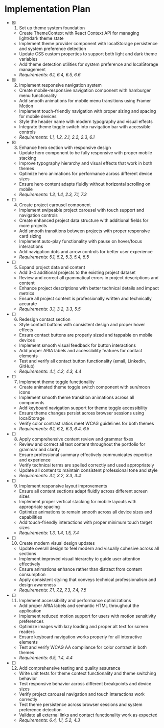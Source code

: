 # Implementation Plan

- [x] 1. Set up theme system foundation
  - Create ThemeContext with React Context API for managing light/dark theme state
  - Implement theme provider component with localStorage persistence and system preference detection
  - Update CSS custom properties to support both light and dark theme variables
  - Add theme detection utilities for system preference and localStorage management
  - _Requirements: 6.1, 6.4, 6.5, 6.6_

- [x] 2. Implement responsive navigation system
  - Create mobile-responsive navigation component with hamburger menu functionality
  - Add smooth animations for mobile menu transitions using Framer Motion
  - Implement touch-friendly navigation with proper sizing and spacing for mobile devices
  - Style the header name with modern typography and visual effects
  - Integrate theme toggle switch into navigation bar with accessible controls
  - _Requirements: 1.1, 1.2, 2.1, 2.2, 2.3, 6.1_

- [x] 3. Enhance hero section with responsive design
  - Update hero component to be fully responsive with proper mobile stacking
  - Improve typography hierarchy and visual effects that work in both themes
  - Optimize hero animations for performance across different device sizes
  - Ensure hero content adapts fluidly without horizontal scrolling on mobile
  - _Requirements: 1.3, 1.4, 2.3, 7.1, 7.3_

- [ ] 4. Create project carousel component
  - Implement swipeable project carousel with touch support and navigation controls
  - Create enhanced project data structure with additional fields for more projects
  - Add smooth transitions between projects with proper responsive card sizing
  - Implement auto-play functionality with pause on hover/focus interactions
  - Add navigation dots and arrow controls for better user experience
  - _Requirements: 5.1, 5.2, 5.3, 5.4, 5.5_

- [ ] 5. Expand project data and content
  - Add 3-4 additional projects to the existing project dataset
  - Review and correct all grammatical errors in project descriptions and content
  - Enhance project descriptions with better technical details and impact metrics
  - Ensure all project content is professionally written and technically accurate
  - _Requirements: 3.1, 3.2, 3.3, 5.5_

- [ ] 6. Redesign contact section
  - Style contact buttons with consistent design and proper hover effects
  - Ensure contact buttons are properly sized and tappable on mobile devices
  - Implement smooth visual feedback for button interactions
  - Add proper ARIA labels and accessibility features for contact elements
  - Test and verify all contact button functionality (email, LinkedIn, GitHub)
  - _Requirements: 4.1, 4.2, 4.3, 4.4_

- [ ] 7. Implement theme toggle functionality
  - Create animated theme toggle switch component with sun/moon icons
  - Implement smooth theme transition animations across all components
  - Add keyboard navigation support for theme toggle accessibility
  - Ensure theme changes persist across browser sessions using localStorage
  - Verify color contrast ratios meet WCAG guidelines for both themes
  - _Requirements: 6.1, 6.2, 6.3, 6.4, 6.5_

- [ ] 8. Apply comprehensive content review and grammar fixes
  - Review and correct all text content throughout the portfolio for grammar and clarity
  - Ensure professional summary effectively communicates expertise and experience
  - Verify technical terms are spelled correctly and used appropriately
  - Update all content to maintain consistent professional tone and style
  - _Requirements: 3.1, 3.2, 3.3, 3.4_

- [ ] 9. Implement responsive layout improvements
  - Ensure all content sections adapt fluidly across different screen sizes
  - Implement proper vertical stacking for mobile layouts with appropriate spacing
  - Optimize animations to remain smooth across all device sizes and capabilities
  - Add touch-friendly interactions with proper minimum touch target sizes
  - _Requirements: 1.3, 1.4, 1.5, 7.4_

- [ ] 10. Create modern visual design updates
  - Update overall design to feel modern and visually cohesive across all sections
  - Implement improved visual hierarchy to guide user attention effectively
  - Ensure animations enhance rather than distract from content consumption
  - Apply consistent styling that conveys technical professionalism and design awareness
  - _Requirements: 7.1, 7.2, 7.3, 7.4, 7.5_

- [ ] 11. Implement accessibility and performance optimizations
  - Add proper ARIA labels and semantic HTML throughout the application
  - Implement reduced motion support for users with motion sensitivity preferences
  - Optimize images with lazy loading and proper alt text for screen readers
  - Ensure keyboard navigation works properly for all interactive elements
  - Test and verify WCAG AA compliance for color contrast in both themes
  - _Requirements: 6.5, 1.4, 4.4_

- [ ] 12. Add comprehensive testing and quality assurance
  - Write unit tests for theme context functionality and theme switching behavior
  - Test responsive behavior across different breakpoints and device sizes
  - Verify project carousel navigation and touch interactions work correctly
  - Test theme persistence across browser sessions and system preference detection
  - Validate all external links and contact functionality work as expected
  - _Requirements: 6.4, 1.1, 5.2, 4.3_